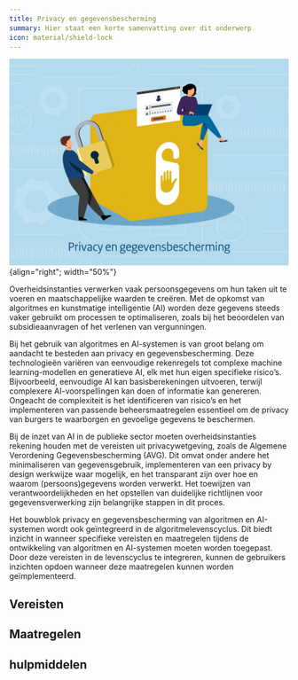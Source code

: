 ```yaml
---
title: Privacy en gegevensbescherming
summary: Hier staat een korte samenvatting over dit onderwerp
icon: material/shield-lock
---
```


![privacy-en-gegevensbescherming](../../afbeeldingen/bouwblokken/privacy-en-gegevensbescherming.jpg "visuele weergave privacy en gegevensbescherming"){align="right"; width="50%"}

Overheidsinstanties verwerken vaak persoonsgegevens om hun taken uit te voeren en maatschappelijke waarden te creëren. Met de opkomst van algoritmes en kunstmatige intelligentie (AI) worden deze gegevens steeds vaker gebruikt om processen te optimaliseren, zoals bij het beoordelen van subsidieaanvragen of het verlenen van vergunningen.  


Bij het gebruik van algoritmes en AI-systemen is van groot belang om aandacht te besteden aan privacy en gegevensbescherming. Deze technologieën variëren van eenvoudige rekenregels tot complexe machine learning-modellen en generatieve AI, elk met hun eigen specifieke risico’s. 
Bijvoorbeeld, eenvoudige AI kan basisberekeningen uitvoeren, terwijl complexere AI-voorspellingen kan doen of informatie kan genereren. Ongeacht de complexiteit is het identificeren van risico’s en het implementeren van passende beheersmaatregelen essentieel om de privacy van burgers te waarborgen en gevoelige gegevens te beschermen. 

Bij de inzet van AI in de publieke sector moeten overheidsinstanties rekening houden met de vereisten uit privacywetgeving, zoals de Algemene Verordening Gegevensbescherming (AVG). Dit omvat onder andere het minimaliseren van gegevensgebruik, implementeren van een privacy by design werkwijze waar mogelijk, en het transparant zijn over hoe en waarom (persoons)gegevens worden verwerkt. 
Het toewijzen van verantwoordelijkheden en het opstellen van duidelijke richtlijnen voor gegevensverwerking zijn belangrijke stappen in dit proces. 

Het bouwblok privacy en gegevensbescherming van algoritmen en AI-systemen wordt ook geïntegreerd in de algoritmelevenscyclus. 
Dit biedt inzicht in wanneer specifieke vereisten en maatregelen tijdens de ontwikkeling van algoritmen en AI-systemen moeten worden toegepast. 
Door deze vereisten in de levenscyclus te integreren, kunnen de gebruikers inzichten opdoen wanneer deze maatregelen kunnen worden geïmplementeerd. 

## Vereisten

<!-- list_vereisten onderwerp/privacy-en-gegevensbescherming no-search no-onderwerp no-rol no-levenscyclus -->


## Maatregelen

<!-- list_maatregelen onderwerp/privacy-en-gegevensbescherming no-search no-onderwerp no-rol no-levenscyclus -->

## hulpmiddelen


<!-- list_hulpmiddelen onderwerp/privacy-en-gegevensbescherming no-search no-onderwerp no-rol no-levenscyclus -->
